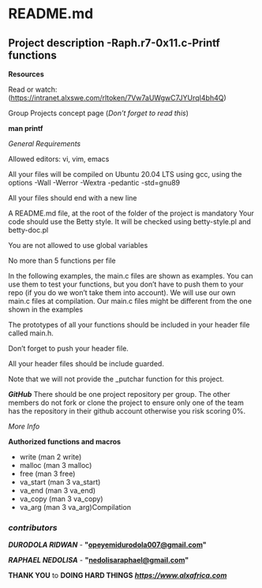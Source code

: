 # **README.md**
## Project description -Raph.r7-0x11.c-Printf functions
**Resources**
 
Read or watch:
(https://intranet.alxswe.com/rltoken/7Vw7aUWgwC7JYUrqI4bh4Q)

Group Projects concept page (*_Don’t forget to read this_*)

**man printf**
 
*General Requirements*
 
Allowed editors: vi, vim, emacs

All your files will be compiled on Ubuntu 20.04 LTS using gcc, using the options -Wall -Werror -Wextra -pedantic -std=gnu89

All your files should end with a new line

A README.md file, at the root of the folder of the project is mandatory
Your code should use the Betty style. It will be checked using betty-style.pl and betty-doc.pl

You are not allowed to use global variables

No more than 5 functions per file

In the following examples, the main.c files are shown as examples. You can use them to test your functions, but you don’t have to push them to your repo (if you do we won’t take them into account). We will use our own main.c files at compilation. Our main.c files might be different from the one shown in the examples

The prototypes of all your functions should be included in your header file called main.h.

Don’t forget to push your header file.

All your header files should be include guarded.

Note that we will not provide the _putchar function for this project.

 **_GitHub_**
There should be one project repository per group. The other members do not fork or clone the project to ensure only one of the team has the repository in their github account otherwise you risk scoring 0%.

*More Info*

**Authorized functions and macros**
* write (man 2 write)
* malloc (man 3 malloc)
* free (man 3 free)
* va_start (man 3 va_start)
* va_end (man 3 va_end)
* va_copy (man 3 va_copy)
* va_arg (man 3 va_arg)Compilation

### *contributors*
***DURODOLA RIDWAN*** - **"opeyemidurodola007@gmail.com"**

***RAPHAEL NEDOLISA*** - **"nedolisaraphael@gmail.com"**


**THANK YOU** to **DOING HARD THINGS** ***https://www.alxafrica.com***


